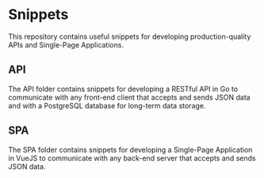 # Snippets

This repository contains useful snippets for developing production-quality APIs and Single-Page Applications.

## API
The API folder contains snippets for developing a RESTful API in Go to communicate with any front-end client that accepts and sends JSON data and with a PostgreSQL database for long-term data storage.

## SPA
The SPA folder contains snippets for developing a Single-Page Application in VueJS to communicate with any back-end server that accepts and sends JSON data.